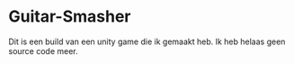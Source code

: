 # Guitar-Smasher

Dit is een build van een unity game die ik gemaakt heb.
Ik heb helaas geen source code meer.
